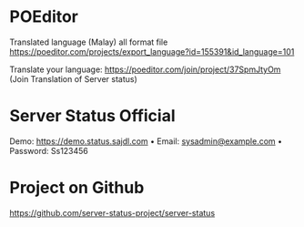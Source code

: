 # POEditor
Translated language (Malay) all format file
https://poeditor.com/projects/export_language?id=155391&id_language=101

Translate your language:
https://poeditor.com/join/project/37SpmJtyOm
(Join Translation of Server status)

# Server Status Official
Demo: https://demo.status.sajdl.com
• Email: sysadmin@example.com
• Password: Ss123456

# Project on Github
https://github.com/server-status-project/server-status
